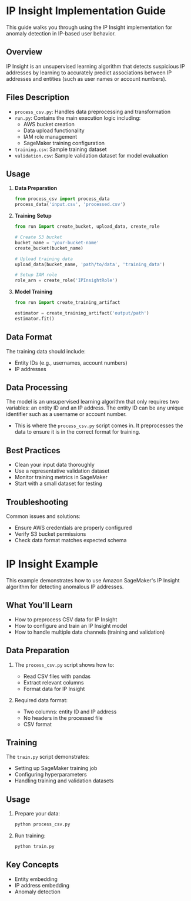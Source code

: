 # IP Insight Implementation Guide

This guide walks you through using the IP Insight implementation for anomaly detection in IP-based user behavior.

## Overview

IP Insight is an unsupervised learning algorithm that detects suspicious IP addresses by learning to accurately predict associations between IP addresses and entities (such as user names or account numbers).

## Files Description

- `process_csv.py`: Handles data preprocessing and transformation
- `run.py`: Contains the main execution logic including:
  - AWS bucket creation
  - Data upload functionality
  - IAM role management
  - SageMaker training configuration
- `training.csv`: Sample training dataset
- `validation.csv`: Sample validation dataset for model evaluation

## Usage

1. **Data Preparation**
   ```python
   from process_csv import process_data
   process_data('input.csv', 'processed.csv')
   ```

2. **Training Setup**
   ```python
   from run import create_bucket, upload_data, create_role
   
   # Create S3 bucket
   bucket_name = 'your-bucket-name'
   create_bucket(bucket_name)
   
   # Upload training data
   upload_data(bucket_name, 'path/to/data', 'training_data')
   
   # Setup IAM role
   role_arn = create_role('IPInsightRole')
   ```

3. **Model Training**
   ```python
   from run import create_training_artifact
   
   estimator = create_training_artifact('output/path')
   estimator.fit()
   ```

## Data Format

The training data should include:
- Entity IDs (e.g., usernames, account numbers)
- IP addresses

## Data Processing

The model is an unsupervised learning algorithm that only requires two variables: an entity ID and an IP address. The entity ID can be any unique identifier such as a username or account number.

- This is where the `process_csv.py` script comes in. It preprocesses the data to ensure it is in the correct format for training.

## Best Practices

- Clean your input data thoroughly
- Use a representative validation dataset
- Monitor training metrics in SageMaker
- Start with a small dataset for testing

## Troubleshooting

Common issues and solutions:
- Ensure AWS credentials are properly configured
- Verify S3 bucket permissions
- Check data format matches expected schema
# IP Insight Example

This example demonstrates how to use Amazon SageMaker's IP Insight algorithm for detecting anomalous IP addresses.

## What You'll Learn

- How to preprocess CSV data for IP Insight
- How to configure and train an IP Insight model
- How to handle multiple data channels (training and validation)

## Data Preparation

1. The `process_csv.py` script shows how to:
   - Read CSV files with pandas
   - Extract relevant columns
   - Format data for IP Insight

2. Required data format:
   - Two columns: entity ID and IP address
   - No headers in the processed file
   - CSV format

## Training

The `train.py` script demonstrates:
- Setting up SageMaker training job
- Configuring hyperparameters
- Handling training and validation datasets

## Usage

1. Prepare your data:
   ```bash
   python process_csv.py
   ```

2. Run training:
   ```bash
   python train.py
   ```

## Key Concepts

- Entity embedding
- IP address embedding
- Anomaly detection

